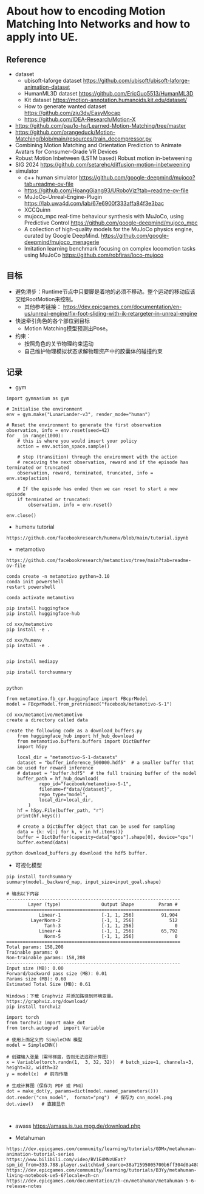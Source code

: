 # About how to encoding Motion Matching Into Networks and how to apply into UE.

## Reference
- dataset
  - ubisoft-laforge dataset https://github.com/ubisoft/ubisoft-laforge-animation-dataset
  - HumanML3D dataset https://github.com/EricGuo5513/HumanML3D
  - Kit dataset https://motion-annotation.humanoids.kit.edu/dataset/
  - How to generate wanted dataset https://github.com/zju3dv/EasyMocap
  - https://github.com/IDEA-Research/Motion-X
- https://github.com/pau1o-hs/Learned-Motion-Matching/tree/master
- https://github.com/orangeduck/Motion-Matching/blob/main/resources/train_decompressor.py
- Combining Motion Matching and Orientation Prediction to Animate Avatars for Consumer-Grade VR Devices
- Robust Motion Inbetween (LSTM based) Robust motion in-betweening
- SIG 2024 https://github.com/setarehc/diffusion-motion-inbetweening
- simulator
  - c++ human simulator https://github.com/google-deepmind/mujoco?tab=readme-ov-file
  - https://github.com/HoangGiang93/URoboViz?tab=readme-ov-file
  - MuJoCo-Unreal-Engine-Plugin https://lab.uwa4d.com/lab/67e6900f333affa84f3e3bac
  - XCCQuinn
  - mujoco_mpc real-time behaviour synthesis with MuJoCo, using Predictive Control https://github.com/google-deepmind/mujoco_mpc
  - A collection of high-quality models for the MuJoCo physics engine, curated by Google DeepMind. https://github.com/google-deepmind/mujoco_menagerie
  - Imitation learning benchmark focusing on complex locomotion tasks using MuJoCo  https://github.com/robfiras/loco-mujoco
## 目标
- 避免滑步：Runtime节点中只要脚是着地的必须不移动。整个运动的移动应该交给RootMotion来控制。
  - 其他参考链接： https://dev.epicgames.com/documentation/en-us/unreal-engine/fix-foot-sliding-with-ik-retargeter-in-unreal-engine
- 快速牵引角色的各个部位到目标
  - Motion Matching模型预测出Pose。
- 约束：
  - 按照角色的关节物理约束运动
  - 自己维护物理模拟状态求解物理资产中的胶囊体的碰撞约束

## 记录
- gym
```
import gymnasium as gym

# Initialise the environment
env = gym.make("LunarLander-v3", render_mode="human")

# Reset the environment to generate the first observation
observation, info = env.reset(seed=42)
for _ in range(1000):
    # this is where you would insert your policy
    action = env.action_space.sample()

    # step (transition) through the environment with the action
    # receiving the next observation, reward and if the episode has terminated or truncated
    observation, reward, terminated, truncated, info = env.step(action)

    # If the episode has ended then we can reset to start a new episode
    if terminated or truncated:
        observation, info = env.reset()

env.close()
```

- humenv tutorial
```
https://github.com/facebookresearch/humenv/blob/main/tutorial.ipynb
```

- metamotivo
```
https://github.com/facebookresearch/metamotivo/tree/main?tab=readme-ov-file

conda create -n metamotivo python=3.10
conda init powershell
restart powershell

conda activate metamotivo

pip install huggingface
pip install huggingface-hub

cd xxx/metamotivo
pip install -e .

cd xxx/humenv
pip install -e .


pip install mediapy

pip install torchsummary


python

from metamotivo.fb_cpr.huggingface import FBcprModel
model = FBcprModel.from_pretrained("facebook/metamotivo-S-1")

cd xxx/metamotivo/metamotivo
create a directory called data

create the following code as a download_buffers.py
    from huggingface_hub import hf_hub_download
    from metamotivo.buffers.buffers import DictBuffer
    import h5py
    
    local_dir = "metamotivo-S-1-datasets"
    dataset = "buffer_inference_500000.hdf5"  # a smaller buffer that can be used for reward inference
    # dataset = "buffer.hdf5"  # the full training buffer of the model
    buffer_path = hf_hub_download(
            repo_id="facebook/metamotivo-S-1",
            filename=f"data/{dataset}",
            repo_type="model",
            local_dir=local_dir,
        )
    hf = h5py.File(buffer_path, "r")
    print(hf.keys())
    
    # create a DictBuffer object that can be used for sampling
    data = {k: v[:] for k, v in hf.items()}
    buffer = DictBuffer(capacity=data["qpos"].shape[0], device="cpu")
    buffer.extend(data)

python download_buffers.py download the hdf5 buffer.

```

- 可视化模型
```
pip install torchsummary
summary(model._backward_map, input_size=input_goal.shape)

# 输出以下内容
----------------------------------------------------------------
        Layer (type)               Output Shape         Param #
================================================================
            Linear-1               [-1, 1, 256]          91,904
         LayerNorm-2               [-1, 1, 256]             512
              Tanh-3               [-1, 1, 256]               0
            Linear-4               [-1, 1, 256]          65,792
              Norm-5               [-1, 1, 256]               0
================================================================
Total params: 158,208
Trainable params: 0
Non-trainable params: 158,208
----------------------------------------------------------------
Input size (MB): 0.00
Forward/backward pass size (MB): 0.01
Params size (MB): 0.60
Estimated Total Size (MB): 0.61
```


```
Windows：下载 Graphviz 并添加路径到环境变量。 https://graphviz.org/download/
pip install torchviz

import torch 
from torchviz import make_dot 
from torch.autograd  import Variable 
 
# 使用上面定义的 SimpleCNN 模型 
model = SimpleCNN() 
 
# 创建输入张量（需带梯度，否则无法追踪计算图） 
x = Variable(torch.randn(1,  3, 32, 32))  # batch_size=1, channels=3, height=32, width=32 
y = model(x)  # 前向传播 
 
# 生成计算图（保存为 PDF 或 PNG） 
dot = make_dot(y, params=dict(model.named_parameters()))  
dot.render("cnn_model",  format="png")  # 保存为 cnn_model.png  
dot.view()   # 直接显示 



```


- awass
https://amass.is.tue.mpg.de/download.php

- Metahuman
```
https://dev.epicgames.com/community/learning/tutorials/GDMx/metahuman-animation-tutorial-series
https://www.bilibili.com/video/BV1E4MNzUEat?spm_id_from=333.788.player.switch&vd_source=38a71595005700b6ff304d0a48055f82
https://dev.epicgames.com/community/learning/tutorials/B3Yy/metahuman-living-notebook-ue5-6?locale=zh-cn
https://dev.epicgames.com/documentation/zh-cn/metahuman/metahuman-5-6-release-notes
```
